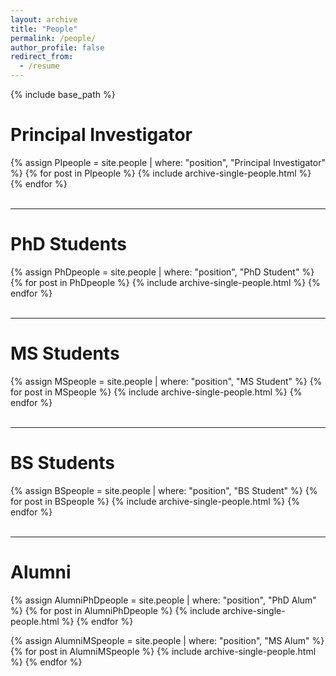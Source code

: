 ```yaml
---
layout: archive
title: "People"
permalink: /people/
author_profile: false
redirect_from:
  - /resume
---
```


{% include base_path %}

# Principal Investigator
{% assign PIpeople = site.people | where: "position", "Principal Investigator" %}
{% for post in PIpeople %}
    {% include archive-single-people.html %}
{% endfor %}
<br/> <br/>

---

# PhD Students
{% assign PhDpeople = site.people | where: "position", "PhD Student" %}
{% for post in PhDpeople %}
    {% include archive-single-people.html %}
{% endfor %}
<br/> <br/>

---

# MS Students
{% assign MSpeople = site.people | where: "position", "MS Student" %}
{% for post in MSpeople %}
    {% include archive-single-people.html %}
{% endfor %}
<br/><br/>

---

# BS Students
{% assign BSpeople = site.people | where: "position", "BS Student" %}
{% for post in BSpeople %}
    {% include archive-single-people.html %}
{% endfor %}
<br/><br/>

---

# Alumni
{% assign AlumniPhDpeople = site.people | where: "position", "PhD Alum" %}
{% for post in AlumniPhDpeople %}
    {% include archive-single-people.html %}
{% endfor %}

{% assign AlumniMSpeople = site.people | where: "position", "MS Alum" %}
{% for post in AlumniMSpeople %}
    {% include archive-single-people.html %}
{% endfor %}


